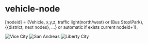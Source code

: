# vehicle-node
[nodeid] = {Vehicle, x,y,z, traffic light(north/west) or (Bus Stop\Park), {{district, next nodes}, ...} or automatic if exists current nodeid+1}, 

![Vice City](http://109.227.228.4/pub/VC.png?3)
![San Andreas](http://109.227.228.4/pub/SA.png?13)
![Liberty City](http://109.227.228.4/pub/LC.png?3)